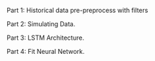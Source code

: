 Part 1: Historical data pre-preprocess with filters


Part 2: Simulating Data.


Part 3: LSTM Architecture.


Part 4: Fit Neural Network.
